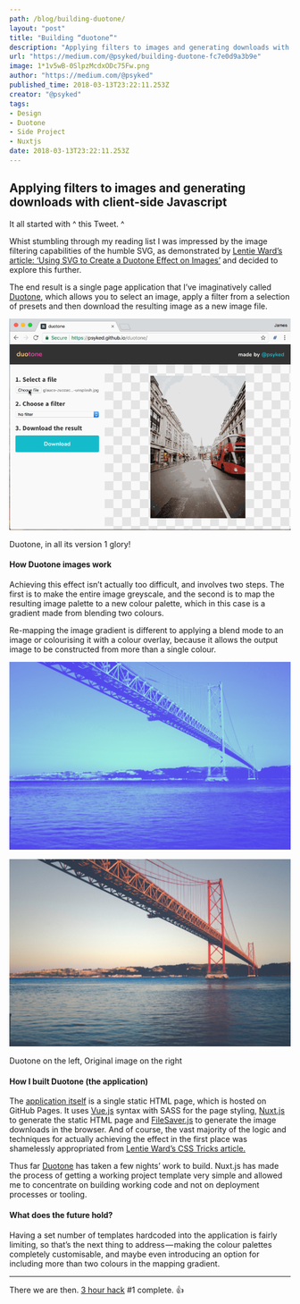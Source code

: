 ```yaml
---
path: /blog/building-duotone/
layout: "post"
title: "Building “duotone”"
description: "Applying filters to images and generating downloads with client-side Javascript"
url: "https://medium.com/@psyked/building-duotone-fc7e0d9a3b9e"
image: 1*1v5wB-0SlpzMcdxODc75Fw.png
author: "https://medium.com/@psyked"
published_time: 2018-03-13T23:22:11.253Z
creator: "@psyked"
tags:
- Design
- Duotone
- Side Project
- Nuxtjs
date: 2018-03-13T23:22:11.253Z
---
```


## Applying filters to images and generating downloads with client-side Javascript

It all started with ^ this Tweet. ^

Whist stumbling through my reading list I was impressed by the image filtering capabilities of the humble SVG, as demonstrated by [Lentie Ward’s article: ‘Using SVG to Create a Duotone Effect on Images’](https://css-tricks.com/using-svg-to-create-a-duotone-image-effect/) and decided to explore this further.

The end result is a single page application that I’ve imaginatively called [Duotone](https://psyked.github.io/duotone/), which allows you to select an image, apply a filter from a selection of presets and then download the resulting image as a new image file.

![](1*lE_sbknlxyxnhGpo-iHxfQ.gif)

Duotone, in all its version 1 glory!

#### How Duotone images work

Achieving this effect isn’t actually too difficult, and involves two steps. The first is to make the entire image greyscale, and the second is to map the resulting image palette to a new colour palette, which in this case is a gradient made from blending two colours.

Re-mapping the image gradient is different to applying a blend mode to an image or colourising it with a colour overlay, because it allows the output image to be constructed from more than a single colour.

![](1*1v5wB-0SlpzMcdxODc75Fw.png)

![](1*XLXpP_KYN2bmnlzwwHc1sQ.jpeg)

Duotone on the left, Original image on the right

#### How I built Duotone (the application)

The [application itself](https://psyked.github.io/duotone/) is a single static HTML page, which is hosted on GitHub Pages. It uses [Vue.js](https://vuejs.org/) syntax with SASS for the page styling, [Nuxt.js](https://nuxtjs.org/) to generate the static HTML page and [FileSaver.js](https://github.com/eligrey/FileSaver.js) to generate the image downloads in the browser. And of course, the vast majority of the logic and techniques for actually achieving the effect in the first place was shamelessly appropriated from [Lentie Ward’s CSS Tricks article.](https://css-tricks.com/using-svg-to-create-a-duotone-image-effect/)

Thus far [Duotone](https://psyked.github.io/duotone/) has taken a few nights’ work to build. Nuxt.js has made the process of getting a working project template very simple and allowed me to concentrate on building working code and not on deployment processes or tooling.

#### What does the future hold?

Having a set number of templates hardcoded into the application is fairly limiting, so that’s the next thing to address — making the colour palettes completely customisable, and maybe even introducing an option for including more than two colours in the mapping gradient.

---

There we are then. [3 hour hack](https://medium.com/@psyked/3-hour-hacks-d22772439d04) #1 complete. 👍